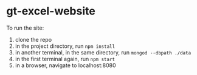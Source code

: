 # gt-excel-website

To run the site:
1. clone the repo
2. in the project directory, run `npm install`
3. in another terminal, in the same directory, run `mongod --dbpath ./data`
4. in the first terminal again, run `npm start`
5. in a browser, navigate to localhost:8080